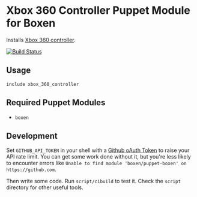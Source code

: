 # Xbox 360 Controller Puppet Module for Boxen

Installs [Xbox 360 controller](http://tattiebogle.net/index.php/ProjectRoot/Xbox360Controller/OsxDriver).

[![Build Status](https://travis-ci.org/nickpellant/puppet-xbox_360_controller.svg?branch=master)](https://travis-ci.org/nickpellant/puppet-xbox_360_controller)

## Usage

```puppet
include xbox_360_controller
```

## Required Puppet Modules

* `boxen`

## Development

Set `GITHUB_API_TOKEN` in your shell with a [Github oAuth Token](https://help.github.com/articles/creating-an-oauth-token-for-command-line-use) to raise your API rate limit. You can get some work done without it, but you're less likely to encounter errors like `Unable to find module 'boxen/puppet-boxen' on https://github.com`.

Then write some code. Run `script/cibuild` to test it. Check the `script`
directory for other useful tools.

